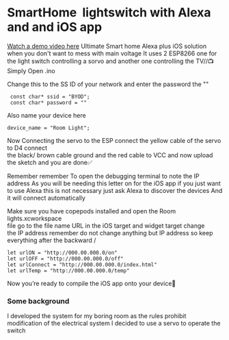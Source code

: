 # SmartHome  lightswitch with Alexa and and iOS app

[Watch a demo video here](https://www.youtube.com/watch?v=D-yCt-Ropl0)
Ultimate Smart home Alexa plus iOS solution when you don't want to mess with main voltage 
It uses 2 ESP8266   one for the light switch controlling a sorvo and another one controlling the TV//📺 
Simply Open  .ino  

 Change this to the SS ID of your network and enter the password the ""
 
     const char* ssid = "BYOD";
     const char* password = ""
     
Also  name your device here 

    device_name = "Room Light";



Now Connecting  the servo  to the ESP  connect  the yellow cable  of the servo  to D4  connect  
the black/ brown cable  ground  and  the red cable  to VCC 
and now upload the sketch and you are done✅ 

Remember remember  To open the debugging terminal to note the IP address 
As you will be needing this letter on  for the  iOS app   if you  just want to use Alexa 
this is not necessary  just ask Alexa to discover the   devices
And it will connect automatically

 Make sure  you have copepods installed  and open  the Room lights.xcworkspace  
 file  go to  the file  name URL   in the iOS target  and widget target   change  
 the IP address  remember  do not change  anything  but IP address  so keep everything   after the backward /
 
    let urlON = "http://000.00.000.0/on"
    let urlOFF = "http://000.00.000.0/off"
    let urlConnect = "http://000.00.000.0/index.html"
    let urlTemp = "http://000.00.000.0/temp"
    


Now you’re ready  to compile  the iOS app  onto your device🚀

### Some background
 I developed the system for my boring room  as the  rules  prohibit   modification  of the electrical system  I decided  to use a servo  to operate  the switch

 
